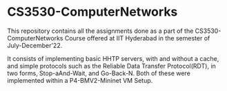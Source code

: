 # CS3530-ComputerNetworks

This repository contains all the assignments done as a part of the CS3530-ComputerNetworks Course offered at IIT Hyderabad in the semester of July-December'22.

It consists of implementing basic HHTP servers, with and without a cache, and simple protocols such as the Reliable Data Transfer Protocol(RDT), in two forms, Stop-aAnd-Wait, and Go-Back-N. Both of these were implemented within a P4-BMV2-Mininet VM Setup.
